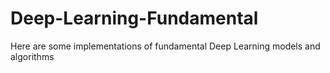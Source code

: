 # Deep-Learning-Fundamental
Here are some implementations of fundamental Deep Learning models and algorithms
